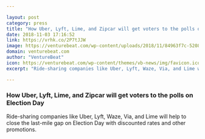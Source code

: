 ```yaml
---

layout: post
category: press
title: "How Uber, Lyft, Lime, and Zipcar will get voters to the polls on Election Day"
date: 2018-11-03 17:16:52
link: https://vrhk.co/2P7tJJW
image: https://venturebeat.com/wp-content/uploads/2018/11/84963f7c-5208-4789-813f-59b515174479-1453221855823.png?fit=1000%2C400&strip=all
domain: venturebeat.com
author: "VentureBeat"
icon: https://venturebeat.com/wp-content/themes/vb-news/img/favicon.ico
excerpt: "Ride-sharing companies like Uber, Lyft, Waze, Via, and Lime will help to close the last-mile gap on Election Day with discounted rates and other promotions."

---
```


### How Uber, Lyft, Lime, and Zipcar will get voters to the polls on Election Day

Ride-sharing companies like Uber, Lyft, Waze, Via, and Lime will help to close the last-mile gap on Election Day with discounted rates and other promotions.